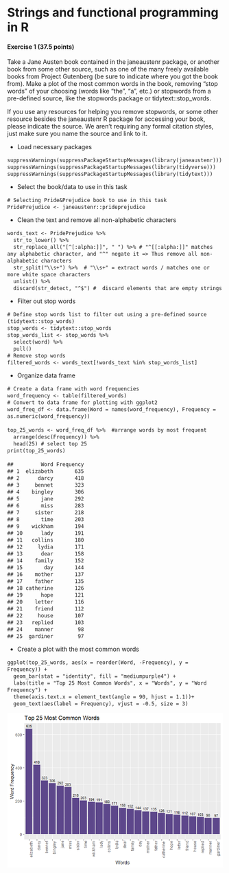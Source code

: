 # Strings and functional programming in R

#### **Exercise 1 (37.5 points)**

Take a Jane Austen book contained in the janeaustenr package, or another
book from some other source, such as one of the many freely available
books from Project Gutenberg (be sure to indicate where you got the book
from). Make a plot of the most common words in the book, removing “stop
words” of your choosing (words like “the”, “a”, etc.) or stopwords from
a pre-defined source, like the stopwords package or
tidytext::stop\_words.

If you use any resources for helping you remove stopwords, or some other
resource besides the janeaustenr R package for accessing your book,
please indicate the source. We aren’t requiring any formal citation
styles, just make sure you name the source and link to it.

-   Load necessary packages

<!-- -->

    suppressWarnings(suppressPackageStartupMessages(library(janeaustenr)))
    suppressWarnings(suppressPackageStartupMessages(library(tidyverse)))
    suppressWarnings(suppressPackageStartupMessages(library(tidytext)))

-   Select the book/data to use in this task

<!-- -->

    # Selecting Pride&Prejudice book to use in this task
    PridePrejudice <- janeaustenr::prideprejudice

-   Clean the text and remove all non-alphabetic characters

<!-- -->

    words_text <- PridePrejudice %>%
      str_to_lower() %>%
      str_replace_all("[^[:alpha:]]", " ") %>% # "^[[:alpha:]]" matches any alphabetic character, and "^" negate it => Thus remove all non-alphabetic characters 
      str_split("\\s+") %>%  # "\\s+" = extract words / matches one or more white space characters
      unlist() %>%
      discard(str_detect, "^$") #  discard elements that are empty strings

-   Filter out stop words

<!-- -->

    # Define stop words list to filter out using a pre-defined source (tidytext::stop_words)
    stop_words <- tidytext::stop_words
    stop_words_list <- stop_words %>%
      select(word) %>%
      pull()
    # Remove stop words
    filtered_words <- words_text[!words_text %in% stop_words_list]

-   Organize data frame

<!-- -->

    # Create a data frame with word frequencies
    word_frequency <- table(filtered_words)
    # Convert to data frame for plotting with ggplot2
    word_freq_df <- data.frame(Word = names(word_frequency), Frequency = as.numeric(word_frequency))

    top_25_words <- word_freq_df %>%  #arrange words by most frequent
      arrange(desc(Frequency)) %>%
      head(25) # select top 25
    print(top_25_words)

    ##         Word Frequency
    ## 1  elizabeth       635
    ## 2      darcy       418
    ## 3     bennet       323
    ## 4    bingley       306
    ## 5       jane       292
    ## 6       miss       283
    ## 7     sister       218
    ## 8       time       203
    ## 9    wickham       194
    ## 10      lady       191
    ## 11   collins       180
    ## 12     lydia       171
    ## 13      dear       158
    ## 14    family       152
    ## 15       day       144
    ## 16    mother       137
    ## 17    father       135
    ## 18 catherine       126
    ## 19      hope       121
    ## 20    letter       116
    ## 21    friend       112
    ## 22     house       107
    ## 23   replied       103
    ## 24    manner        98
    ## 25  gardiner        97

-   Create a plot with the most common words

<!-- -->

    ggplot(top_25_words, aes(x = reorder(Word, -Frequency), y = Frequency)) +
      geom_bar(stat = "identity", fill = "mediumpurple4") +
      labs(title = "Top 25 Most Common Words", x = "Words", y = "Word Frequency") +
      theme(axis.text.x = element_text(angle = 90, hjust = 1.1))+
      geom_text(aes(label = Frequency), vjust = -0.5, size = 3)

![](Exercise_1_files/figure-markdown_strict/unnamed-chunk-6-1.png)
